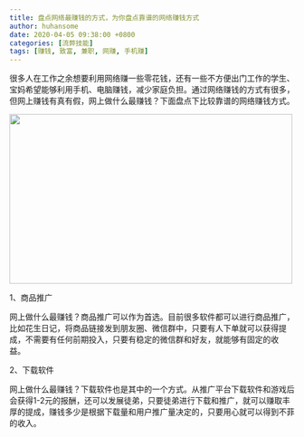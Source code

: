 ```yaml
---
title: 盘点网络最赚钱的方式，为你盘点靠谱的网络赚钱方式
author: huhansome
date: 2020-04-05 09:38:00 +0800
categories: [流弊技能]
tags: [赚钱, 致富, 兼职, 网赚, 手机赚]
---
```



很多人在工作之余想要利用网络赚一些零花钱，还有一些不方便出门工作的学生、宝妈希望能够利用手机、电脑赚钱，减少家庭负担。通过网络赚钱的方式有很多，但网上赚钱有真有假，网上做什么最赚钱？下面盘点下比较靠谱的网络赚钱方式。

<img src="http://www.jinduoxia.com.cn/d/file/2020-10-08/2d80fb729b5df0015d79674b0949ebc7.jpg" style="width: 500px; height: 300px;"/>

1、商品推广

网上做什么最赚钱？商品推广可以作为首选。目前很多软件都可以进行商品推广，比如花生日记，将商品链接发到朋友圈、微信群中，只要有人下单就可以获得提成，不需要有任何前期投入，只要有稳定的微信群和好友，就能够有固定的收益。 

2、下载软件

网上做什么最赚钱？下载软件也是其中的一个方式。从推广平台下载软件和游戏后会获得1-2元的报酬，还可以发展徒弟，只要徒弟进行下载和推广，就可以赚取丰厚的提成，赚钱多少是根据下载量和用户推广量决定的，只要用心就可以得到不菲的收入。